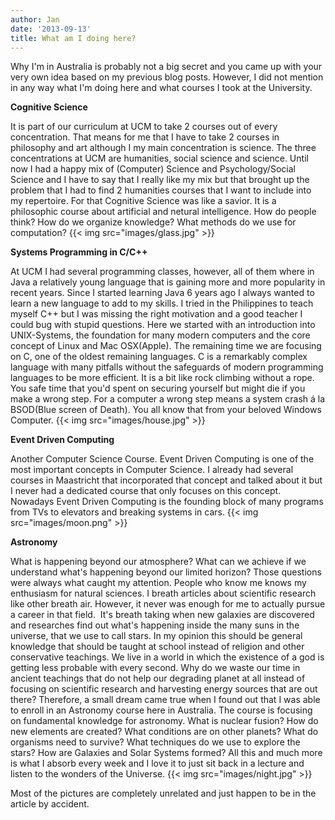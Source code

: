 ```yaml
---
author: Jan
date: '2013-09-13'
title: What am I doing here?
---
```


Why I'm in Australia is probably not a big secret and you came up with your
very own idea based on my previous blog posts. However, I did not mention in
any way what I'm doing here and what courses I took at the University.

**Cognitive Science**

It is part of our curriculum at UCM to take 2 courses out of every
concentration. That means for me that I have to take 2 courses in philosophy
and art although I my main concentration is science. The three concentrations
at UCM are humanities, social science and science. Until now I had a happy mix
of (Computer) Science and Psychology/Social Science and I have to say that I
really like my mix but that brought up the problem that I had to find 2
humanities courses that I want to include into my repertoire. For that
Cognitive Science was like a savior. It is a philosophic course about
artificial and netural intelligence. How do people think? How do we organize
knowledge? What methods do we use for computation?
{{< img src="images/glass.jpg" >}}

**Systems Programming in C/C++**

At UCM I had several programming classes, however, all of them where in Java a
relatively young language that is gaining more and more popularity in recent
years. Since I started learning Java 6 years ago I always wanted to learn a new
language to add to my skills. I tried in the Philippines to teach myself C++
but I was missing the right motivation and a good teacher I could bug with
stupid questions. Here we started with an introduction into UNIX-Systems, the
foundation for many modern computers and the core concept of Linux and Mac
OSX(Apple). The remaining time we are focusing on C, one of the oldest
remaining languages. C is a remarkably complex language with many pitfalls
without the safeguards of modern programming languages to be more efficient. It
is a bit like rock climbing without a rope. You safe time that you'd spent on
securing yourself but might die if you make a wrong step. For a computer a
wrong step means a system crash á la BSOD(Blue screen of Death). You all know
that from your beloved Windows Computer.
{{< img src="images/house.jpg" >}}

**Event Driven Computing**

Another Computer Science Course. Event Driven Computing is one of the most
important concepts in Computer Science. I already had several courses in
Maastricht that incorporated that concept and talked about it but I never had
a dedicated course that only focuses on this concept. Nowadays Event Driven
Computing is the founding block of many programs from TVs to elevators and
breaking systems in cars.
{{< img src="images/moon.png" >}}

**Astronomy**

What is happening beyond our atmosphere? What can we achieve if we understand
what's happening beyond our limited horizon? Those questions were always what
caught my attention. People who know me knows my enthusiasm for natural
sciences. I breath articles about scientific research like other breath air.
However, it never was enough for me to actually pursue a career in that field.
 It's breath taking when new galaxies are discovered and researches find out
what's happening inside the many suns in the universe, that we use to call
stars. In my opinion this should be general knowledge that should be taught at
school instead of religion and other conservative teachings. We live in a world
in which the existence of a god is getting less probable with every second. Why
do we waste our time in ancient teachings that do not help our degrading planet
at all instead of focusing on scientific research and harvesting energy sources
that are out there? Therefore, a small dream came true when I found out that I
was able to enroll in an Astronomy course here in Australia. The course is
focusing on fundamental knowledge for astronomy. What is nuclear fusion? How do
new elements are created? What conditions are on other planets? What do
organisms need to survive? What techniques do we use to explore the stars?
How are Galaxies and Solar Systems formed? All this and much more is what I
absorb every week and I love it to just sit back in a lecture and listen to the
wonders of the Universe.
{{< img src="images/night.jpg" >}}

Most of the pictures are completely unrelated and just happen to be in the article by accident.
